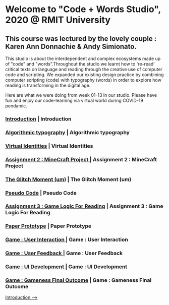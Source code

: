 # Welcome to "Code + Words Studio", 2020 @ RMIT University 

## This course was lectured by the lovely couple : Karen Ann Donnachie & Andy Simionato.

This studio is about the interdependent and complex ecosystems made up of "code" and "words".Throughout the studio we learnt how to 're-read' critical texts on language and reading through the creative use of computer code and scripting. We expanded our existing design practice by combining computer scripting (code) with typography (words) in order to explore how reading is transforming in the digital age.

Here are what we were doing from week 01-13 in our studio. Please have fun and enjoy our code-learning via virtual world during COVID-19 pendamic.

### <a href='https://ptpeem.github.io/EdmCodeWorld/Week_01/'>Introduction</a>  |  Introduction
### <a href='https://ptpeem.github.io/EdmCodeWorld/Week_02/'>Algorithmic typography</a>  |  Algorithmic typography
### <a href='https://ptpeem.github.io/EdmCodeWorld/Week_03/'>Virtual Identities</a>  |  Virtual Identities
### <a href='https://ptpeem.github.io/EdmCodeWorld/Week_4/'>Assignment 2 : MineCraft Project </a>    |  Assignment 2 : MineCraft Project 
### <a href='https://ptpeem.github.io/EdmCodeWorld/Week_05/'>The Glitch Moment (um)</a>  |  The Glitch Moment (um)
### <a href='https://ptpeem.github.io/EdmCodeWorld/Week_06/'>Pseudo Code</a>  |  Pseudo Code
### <a href='https://ptpeem.github.io/EdmCodeWorld/Week_07/'>Assignment 3 : Game Logic For Reading</a>  |  Assignment 3 : Game Logic For Reading
### <a href='https://ptpeem.github.io/EdmCodeWorld/Week_08/'>Paper Prototype</a>  |  Paper Prototype
### <a href='https://ptpeem.github.io/EdmCodeWorld/Week_09/'>Game : User Interaction </a>  |  Game : User Interaction  
### <a href='https://ptpeem.github.io/EdmCodeWorld/Week_10/'>Game : User Feedback </a>  |  Game : User Feedback 
### <a href='https://ptpeem.github.io/EdmCodeWorld/Week_11/'>Game : UI Development </a>  |  Game : UI Development 
### <a href='https://ptpeem.github.io/EdmCodeWorld/Week_12/'>Game : Gameness Final Outcome</a>  |  Game : Gameness Final Outcome

<a href='https://ptpeem.github.io/EdmCodeWorld/Week_01/'>Introduction --></a>
